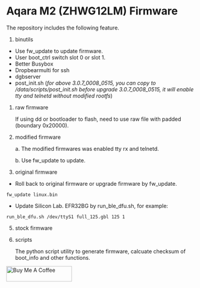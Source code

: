 # Aqara M2 (ZHWG12LM) Firmware

The repository includes the following feature.

1. binutils

- Use fw_update to update firmware.
- User boot_ctrl switch slot 0 or slot 1.
- Better Busybox
- Dropbearmulti for ssh
- dgbserver
- post_init.sh (*for above 3.0.7_0008_0515, you can copy to /data/scripts/post_init.sh before upgrade 3.0.7_0008_0515, it will enable tty and telnetd without modified rootfs*)

1. raw firmware

    If using dd or bootloader to flash, need to use raw file with padded (boundary 0x20000).

2. modified firmware

    a. The modified firmwares was enabled tty rx and telnetd.

    b. Use fw_update to update.

3. original firmware

- Roll back to original firmware or upgrade firmware by fw_update.
```
fw_update linux.bin
```
- Update Silicon Lab. EFR32BG by run_ble_dfu.sh, for example:
```
run_ble_dfu.sh /dev/ttyS1 full_125.gbl 125 1
```

5. stock firmware

6. scripts

   The python script utility to generate firmware, calcuate checksum of boot_info and other functions.

<a href="https://www.buymeacoffee.com/niceboygithub" target="_blank"><img src="https://cdn.buymeacoffee.com/buttons/default-orange.png" alt="Buy Me A Coffee" height="41" width="174"></a>